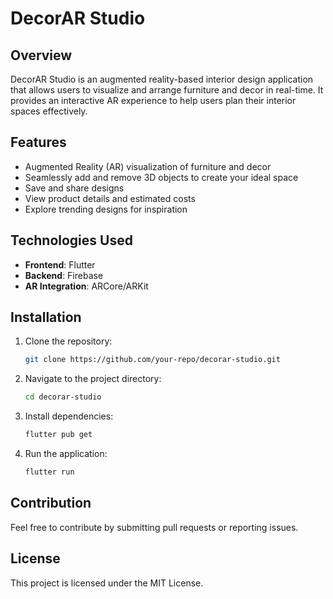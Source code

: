 # DecorAR Studio

## Overview
DecorAR Studio is an augmented reality-based interior design application that allows users to visualize and arrange furniture and decor in real-time. It provides an interactive AR experience to help users plan their interior spaces effectively.

## Features
- Augmented Reality (AR) visualization of furniture and decor
- Seamlessly add and remove 3D objects to create your ideal space
- Save and share designs
- View product details and estimated costs
- Explore trending designs for inspiration

## Technologies Used
- **Frontend**: Flutter
- **Backend**: Firebase
- **AR Integration**: ARCore/ARKit

## Installation
1. Clone the repository:
   ```sh
   git clone https://github.com/your-repo/decorar-studio.git
   ```
2. Navigate to the project directory:
   ```sh
   cd decorar-studio
   ```
3. Install dependencies:
   ```sh
   flutter pub get
   ```
4. Run the application:
   ```sh
   flutter run
   ```

## Contribution
Feel free to contribute by submitting pull requests or reporting issues.

## License
This project is licensed under the MIT License.

